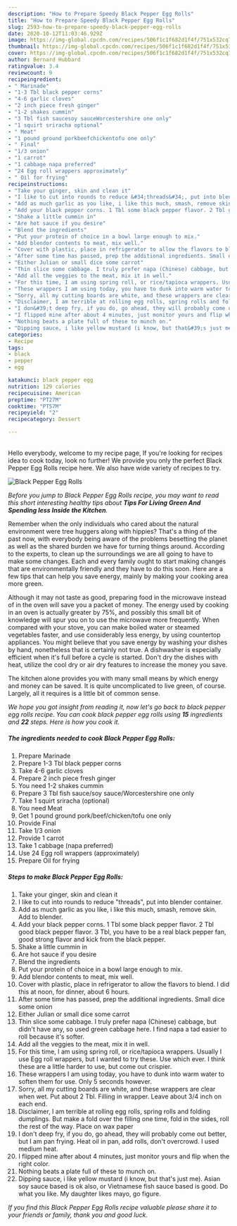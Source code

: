 ```yaml
---
description: "How to Prepare Speedy Black Pepper Egg Rolls"
title: "How to Prepare Speedy Black Pepper Egg Rolls"
slug: 2593-how-to-prepare-speedy-black-pepper-egg-rolls
date: 2020-10-12T11:03:46.929Z
image: https://img-global.cpcdn.com/recipes/506f1c1f682d1f4f/751x532cq70/black-pepper-egg-rolls-recipe-main-photo.jpg
thumbnail: https://img-global.cpcdn.com/recipes/506f1c1f682d1f4f/751x532cq70/black-pepper-egg-rolls-recipe-main-photo.jpg
cover: https://img-global.cpcdn.com/recipes/506f1c1f682d1f4f/751x532cq70/black-pepper-egg-rolls-recipe-main-photo.jpg
author: Bernard Hubbard
ratingvalue: 3.4
reviewcount: 9
recipeingredient:
- " Marinade"
- "1-3 Tbl black pepper corns"
- "4-6 garlic cloves"
- "2 inch piece fresh ginger"
- "1-2 shakes cummin"
- "3 Tbl fish saucesoy sauceWorcestershire one only"
- "1 squirt sriracha optional"
- " Meat"
- "1 pound ground porkbeefchickentofu one only"
- " Final"
- "1/3 onion"
- "1 carrot"
- "1 cabbage napa preferred"
- "24 Egg roll wrappers approximately"
- " Oil for frying"
recipeinstructions:
- "Take your ginger, skin and clean it"
- "I like to cut into rounds to reduce &#34;threads&#34;, put into blender container."
- "Add as much garlic as you like, i like this much, smash, remove skin. Add to blender."
- "Add your black pepper corns. 1 Tbl some black pepper flavor. 2 Tbl good black pepper flavor. 3 Tbl, you have to be a real black pepper fan, good strong flavor and kick from the black pepper."
- "Shake a little cummin in"
- "Are hot sauce if you desire"
- "Blend the ingredients"
- "Put your protein of choice in a bowl large enough to mix."
- "Add blendor contents to meat, mix well."
- "Cover with plastic, place in refrigerator to allow the flavors to blend. I did this at noon, for dinner, about 6 hours."
- "After some time has passed, prep the additional ingredients. Small dice some onion"
- "Either Julian or small dice some carrot"
- "Thin slice some cabbage. I truly prefer napa (Chinese) cabbage, but didn&#39;t have any, so used green cabbage here. I find napa a tad easier to roll because it&#39;s softer."
- "Add all the veggies to the meat, mix it in well."
- "For this time, I am using spring roll, or rice/tapioca wrappers. Usually I use Egg roll wrappers, but I wanted to try these. Use which ever. I think these are a little harder to use, but come out crispier."
- "These wrappers I am using today, you have to dunk into warm water to soften them for use. Only 5 seconds however."
- "Sorry, all my cutting boards are white, and these wrappers are clear when wet. Put about 2 Tbl. Filling in wrapper. Leave about 3/4 inch on each end."
- "Disclaimer, I am terrible at rolling egg rolls, spring rolls and folding dumplings. But make a fold over the filling one time, fold in the sides, roll the rest of the way. Place on wax paper"
- "I don&#39;t deep fry, if you do, go ahead, they will probably come out better, but I am pan frying. Heat oil in pan, add rolls, don&#39;t overcrowd. I used medium heat."
- "I flipped mine after about 4 minutes, just monitor yours and flip when the right color."
- "Nothing beats a plate full of these to munch on."
- "Dipping sauce, i like yellow mustard (i know, but that&#39;s just me). Asian soy sauce based is ok also, or Vietnamese fish sauce based is good. Do what you like. My daughter likes mayo, go figure."
categories:
- Recipe
tags:
- black
- pepper
- egg

katakunci: black pepper egg 
nutrition: 129 calories
recipecuisine: American
preptime: "PT27M"
cooktime: "PT57M"
recipeyield: "2"
recipecategory: Dessert

---
```

<br>
Hello everybody, welcome to my recipe page, If you're looking for recipes idea to cook today, look no further! We provide you only the perfect Black Pepper Egg Rolls recipe here. We also have wide variety of recipes to try.
<br>


![Black Pepper Egg Rolls](https://img-global.cpcdn.com/recipes/506f1c1f682d1f4f/751x532cq70/black-pepper-egg-rolls-recipe-main-photo.jpg)

<i>Before you jump to Black Pepper Egg Rolls recipe, you may want to read this short interesting healthy tips about 
<strong>Tips For Living Green And Spending less Inside the Kitchen</strong>.</i>
</br>

Remember when the only individuals who cared about the natural environment were tree huggers along with hippies? That's a thing of the past now, with everybody being aware of the problems besetting the planet as well as the shared burden we have for turning things around. According to the experts, to clean up the surroundings we are all going to have to make some changes. Each and every family ought to start making changes that are environmentally friendly and they have to do this soon. Here are a few tips that can help you save energy, mainly by making your cooking area more green.

Although it may not taste as good, preparing food in the microwave instead of in the oven will save you a packet of money. The energy used by cooking in an oven is actually greater by 75%, and possibly this small bit of knowledge will spur you on to use the microwave more frequently. When compared with your stove, you can make boiled water or steamed vegetables faster, and use considerably less energy, by using countertop appliances. You might believe that you save energy by washing your dishes by hand, nonetheless that is certainly not true. A dishwasher is especially efficient when it's full before a cycle is started. Don't dry the dishes with heat, utilize the cool dry or air dry features to increase the money you save.

The kitchen alone provides you with many small means by which energy and money can be saved. It is quite uncomplicated to live green, of course. Largely, all it requires is a little bit of common sense.


<i>We hope you got insight from reading it, now let's go back to black pepper egg rolls recipe. You can cook black pepper egg rolls using <strong>15</strong> ingredients and <strong>22</strong> steps. Here is how you cook it.
</i>

##### The ingredients needed to cook Black Pepper Egg Rolls:

1. Prepare  Marinade
1. Prepare 1-3 Tbl black pepper corns
1. Take 4-6 garlic cloves
1. Prepare 2 inch piece fresh ginger
1. You need 1-2 shakes cummin
1. Prepare 3 Tbl fish sauce/soy sauce/Worcestershire one only
1. Take 1 squirt sriracha (optional)
1. You need  Meat
1. Get 1 pound ground pork/beef/chicken/tofu one only
1. Provide  Final
1. Take 1/3 onion
1. Provide 1 carrot
1. Take 1 cabbage (napa preferred)
1. Use 24 Egg roll wrappers (approximately)
1. Prepare  Oil for frying


##### Steps to make Black Pepper Egg Rolls:

1. Take your ginger, skin and clean it
1. I like to cut into rounds to reduce &#34;threads&#34;, put into blender container.
1. Add as much garlic as you like, i like this much, smash, remove skin. Add to blender.
1. Add your black pepper corns. 1 Tbl some black pepper flavor. 2 Tbl good black pepper flavor. 3 Tbl, you have to be a real black pepper fan, good strong flavor and kick from the black pepper.
1. Shake a little cummin in
1. Are hot sauce if you desire
1. Blend the ingredients
1. Put your protein of choice in a bowl large enough to mix.
1. Add blendor contents to meat, mix well.
1. Cover with plastic, place in refrigerator to allow the flavors to blend. I did this at noon, for dinner, about 6 hours.
1. After some time has passed, prep the additional ingredients. Small dice some onion
1. Either Julian or small dice some carrot
1. Thin slice some cabbage. I truly prefer napa (Chinese) cabbage, but didn&#39;t have any, so used green cabbage here. I find napa a tad easier to roll because it&#39;s softer.
1. Add all the veggies to the meat, mix it in well.
1. For this time, I am using spring roll, or rice/tapioca wrappers. Usually I use Egg roll wrappers, but I wanted to try these. Use which ever. I think these are a little harder to use, but come out crispier.
1. These wrappers I am using today, you have to dunk into warm water to soften them for use. Only 5 seconds however.
1. Sorry, all my cutting boards are white, and these wrappers are clear when wet. Put about 2 Tbl. Filling in wrapper. Leave about 3/4 inch on each end.
1. Disclaimer, I am terrible at rolling egg rolls, spring rolls and folding dumplings. But make a fold over the filling one time, fold in the sides, roll the rest of the way. Place on wax paper
1. I don&#39;t deep fry, if you do, go ahead, they will probably come out better, but I am pan frying. Heat oil in pan, add rolls, don&#39;t overcrowd. I used medium heat.
1. I flipped mine after about 4 minutes, just monitor yours and flip when the right color.
1. Nothing beats a plate full of these to munch on.
1. Dipping sauce, i like yellow mustard (i know, but that&#39;s just me). Asian soy sauce based is ok also, or Vietnamese fish sauce based is good. Do what you like. My daughter likes mayo, go figure.


<i>If you find this Black Pepper Egg Rolls recipe valuable please share it to your friends or family, thank you and good luck.</i>
